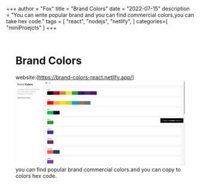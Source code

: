 +++
author = "Fox"
title = "Brand Colors"
date = "2022-07-15"
description = "You can write popular brand and you can find commercial colors,you can take hex code."
tags = [
    "react",  "nodejs",  "netlify",
]
categories=[
   "miniProejcts"
]
+++

<div class="preview"><div class="preview__inner-1"><div class="preview__inner-2" style="padding: 10px 25px 448px;"><div class="cl-preview-section"><h1 id="brand-colors">Brand Colors</h1>
</div><div class="cl-preview-section"><p>website:(<a href="https://brand-colors-react.netlify.app/">https://brand-colors-react.netlify.app/</a>)<br>
<img src="https://raw.githubusercontent.com/foxsnow38/website_foxsnow38/master/images/brandColors.png" alt="enter image description here"><br>
you can find popular brand commercial colors.and you can copy to colors hex code.</p>
</div></div> <div class="gutter" style="left: 0px;"><!----> <!----></div></div> <!----></div>